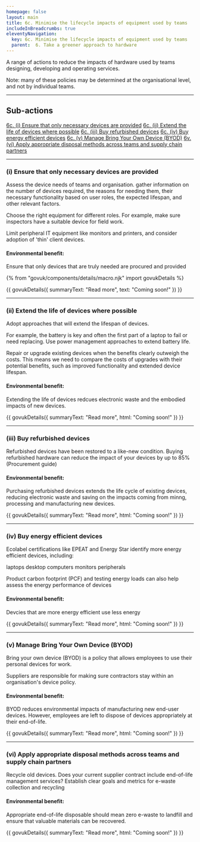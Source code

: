 ```yaml
---
homepage: false
layout: main
title: 6c. Minimise the lifecycle impacts of equipment used by teams
includeInBreadcrumbs: true
eleventyNavigation:
  key: 6c. Minimise the lifecycle impacts of equipment used by teams
  parent:  6. Take a greener approach to hardware
---
```


A range of actions to reduce the impacts of hardware used by teams designing, developing and operating services. 

Note: many of these policies may be determined at the organisational level, and not by individual teams.

* * *

## Sub-actions

[6c. (i) Ensure that only necessary devices are provided](#(i)-ensure-that-only-necessary-devices-are-provided)
[6c. (ii) Extend the life of devices where possible](#(ii)-extend-the-life-of-devices-where-possible)
[6c. (iii) Buy refurbished devices](#(iii)-buy-refurbished-devices)
[6c. (iv) Buy energy efficient devices](#(iv)-buy-energy-efficient-devices)
[6c. (v) Manage Bring Your Own Device (BYOD)](#(v)-manage-bring-your-own-device-(byod))
[6v. (vi) Apply appropriate disposal methods across teams and supply chain partners ](#(vi)-apply-appropriate-disposal-methods-across-teams-and-supply-chain-partners)

* * *

###  (i) Ensure that only necessary devices are provided

Assess the device needs of teams and organisation. gather information on the number of devices required, the reasons for needing them, their necessary functionality based on user roles, the expected lifespan, and other relevant factors.

Choose the right equipment for different roles. For example, make sure inspectors have a suitable device for field work.

Limit peripheral IT equipment like monitors and printers, and consider adoption of 'thin' client devices.

#### Environmental benefit: 
Ensure that only devices that are truly needed are procured and provided

{% from "govuk/components/details/macro.njk" import govukDetails %}

{{ govukDetails({
  summaryText: "Read more",
  text: "Coming soon!"
}) }}
* * *

###  (ii) Extend the life of devices where possible

Adopt approaches that will extend the lifespan of devices.

For example, the battery is key and often the first part of a laptop to fail or need replacing. Use power management approaches to extend battery life.

Repair or upgrade existing devices when the benefits clearly outweigh the costs. This means we need to compare the costs of upgrades with their potential benefits, such as improved functionality and extended device lifespan.

#### Environmental benefit: 
Extending the life of devices redcues electronic waste and the embodied impacts of new devices.

{{ govukDetails({
  summaryText: "Read more",
  html: "Coming soon!"
}) }}

* * *

###  (iii) Buy refurbished devices

Refurbished devices have been restored to a like-new condition. Buying refurbished hardware can reduce the impact of your devices by up to 85% (Procurement guide)

#### Environmental benefit: 
Purchasing refurbished devices extends the life cycle of existing devices, reducing electronic waste and saving on the impacts coming from minng, processing and manufacturing new devices. 

{{ govukDetails({
  summaryText: "Read more",
  html: "Coming soon!"
}) }}

* * *

###  (iv) Buy energy efficient devices

Ecolabel certifications like EPEAT and Energy Star identify more energy efficient devices, including:

laptops
desktop computers
monitors
peripherals

Product carbon footprint (PCF) and testing energy loads can also help assess the energy performance of devices

#### Environmental benefit: 
Devcies that are more energy efficient use less energy

{{ govukDetails({
  summaryText: "Read more",
  html: "Coming soon!"
}) }}

* * *

###  (v) Manage Bring Your Own Device (BYOD)

Bring your own device (BYOD) is a policy that allows employees to use their personal devices for work. 

Suppliers are responsible for making sure contractors stay within an organisation's device policy.

#### Environmental benefit: 
BYOD reduces environmental impacts of manufacturing new end-user devices. However, employees are left to dispose of devices appropriately at their end-of-life.

{{ govukDetails({
  summaryText: "Read more",
  html: "Coming soon!"
}) }}

* * *

###  (vi) Apply appropriate disposal methods across teams and supply chain partners

Recycle old devices. Does your current supplier contract include end-of-life management services?
Establish clear goals and metrics for e-waste collection and recycling

#### Environmental benefit: 
Appropriate end-of-life disposable should mean zero e-waste to landfill and ensure that valuable materials can be recovered.


{{ govukDetails({
  summaryText: "Read more",
  html: "Coming soon!"
}) }}

